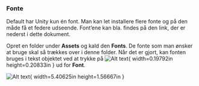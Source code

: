 ### Fonte

Default har Unity kun én font. Man kan let installere flere fonte og på
den måde få et federe udseende. Font’ene kan bla. findes på den link,
der er nederst i dette dokument.

Opret en folder under **Assets** og kald den **Fonts**. De fonte som man
ønsker at bruge skal så trækkes over i denne folder. Når det er gjort,
kan fonten bruges i tekst objektet ved at trykke på
![Alt text](media/image56.png){ width=0.19792in height=0.20833in } ud for **Font**.

![Alt text](media/image57.png){ width=5.40625in height=1.56667in }
